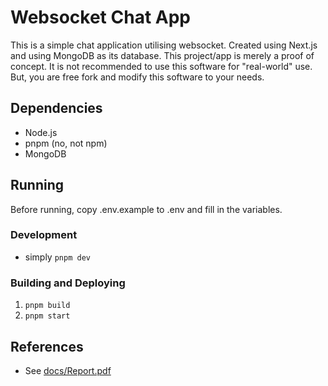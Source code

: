 # Websocket Chat App

This is a simple chat application utilising websocket. Created using Next.js
and using MongoDB as its database. This project/app is merely a proof of concept.
It is not recommended to use this software for "real-world" use. But, you are free
fork and modify this software to your needs.

## Dependencies

- Node.js
- pnpm (no, not npm)
- MongoDB

## Running

Before running, copy .env.example to .env and fill in the variables.

### Development

- simply `pnpm dev`

### Building and Deploying

1. `pnpm build`
2. `pnpm start`

## References

- See [docs/Report.pdf](docs/Report.pdf)
